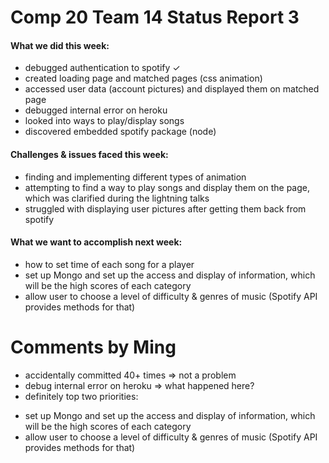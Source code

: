 # Comp 20 Team 14 Status Report 3
#### What we did this week:
- debugged authentication to spotify ✓
- created loading page and matched pages (css animation)
- accessed user data (account pictures) and displayed them on matched page
- debugged internal error on heroku
- looked into ways to play/display songs
- discovered embedded spotify package (node)

#### Challenges & issues faced this week:
- finding and implementing different types of animation
- attempting to find a way to play songs and display them on the page, which
  was clarified during the lightning talks
- struggled with displaying user pictures after getting them back from spotify

#### What we want to accomplish next week:
- how to set time of each song for a player
- set up Mongo and set up the access and display of information, which will be
  the high scores of each category
- allow user to choose a level of difficulty & genres of music (Spotify API
  provides methods for that)

# Comments by Ming
* accidentally committed 40+ times => not a problem
* debug internal error on heroku => what happened here?
* definitely top two priorities:
- set up Mongo and set up the access and display of information, which will be
  the high scores of each category
- allow user to choose a level of difficulty & genres of music (Spotify API
  provides methods for that)
